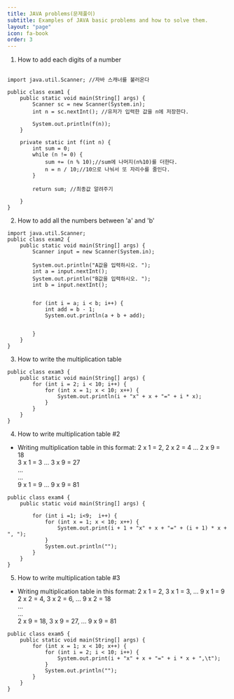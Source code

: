 ```yaml
---
title: JAVA problems(문제풀이)
subtitle: Examples of JAVA basic problems and how to solve them.
layout: "page"
icon: fa-book
order: 3
---
```


1. How to add each digits of a number
```

import java.util.Scanner; //자바 스캐너를 불러온다

public class exam1 {
    public static void main(String[] args) {
        Scanner sc = new Scanner(System.in);
        int n = sc.nextInt(); //유저가 입력한 값을 n에 저장한다.

        System.out.println(f(n));
    }

    private static int f(int n) {
        int sum = 0;
        while (n != 0) {
            sum += (n % 10);//sum에 나머지(n%10)를 더한다.
            n = n / 10;//10으로 나눠서 또 자리수를 줄인다.
        }

        return sum; //최종값 알려주기

    }
}
```  

2. How to add all the numbers between 'a' and 'b'  

```
import java.util.Scanner;
public class exam2 {
    public static void main(String[] args) {
        Scanner input = new Scanner(System.in);

        System.out.println("A값을 입력하시오. ");
        int a = input.nextInt();
        System.out.println("B값을 입력하시오. ");
        int b = input.nextInt();


        for (int i = a; i < b; i++) {
            int add = b - 1;
            System.out.println(a + b + add);


        }
    }
}
```  
3. How to write the multiplication table

```  
public class exam3 {
    public static void main(String[] args) {
        for (int i = 2; i < 10; i++) {
            for (int x = 1; x < 10; x++) {
                System.out.println(i + "x" + x + "=" + i * x);
            }
        }
    }
}
```  

4. How to write multiplication table #2
- Writing multiplication table in this format:
2 x 1 = 2, 2 x 2 = 4 ... 2 x 9 = 18  
3 x 1 = 3 ... 3 x 9 = 27  
...   
...  
9 x 1 = 9 ... 9 x 9 = 81  

```  
public class exam4 {
    public static void main(String[] args) {

        for (int i =1; i<9;  i++) {
            for (int x = 1; x < 10; x++) {
                System.out.print(i + 1 + "x" + x + "=" + (i + 1) * x + ", ");
            }
            System.out.println("");
        }
    }
}
```  

5. How to write multiplication table #3
- Writing multiplication table in this format:
2 x 1 = 2, 3 x 1 = 3, ... 9 x 1 = 9  
2 x 2 = 4, 3 x 2 = 6, ... 9 x 2 = 18  
...  
...  
2 x 9 = 18, 3 x 9 = 27, ... 9 x 9 = 81

```   
public class exam5 {
    public static void main(String[] args) {
        for (int x = 1; x < 10; x++) {
            for (int i = 2; i < 10; i++) {
                System.out.print(i + "x" + x + "=" + i * x + ",\t");
            }
            System.out.println("");
        }
    }
}
```  